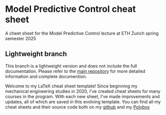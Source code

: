 # Model Predictive Control cheat sheet

A cheet sheet for the Model Predictive Control lecture at ETH Zurich spring semester 2025

## Lightweight branch

This branch is a lightweight version and does not include the full documentation. Please refer to the [main repository](https://github.com/lwidm/ZF-Latex_Template-lukwidmer) for more detailed information and complete documention.

Welcome to my LaTeX cheat sheet template!
Since beginning my mechanical engineering studies in 2020, I've created cheat sheets for many courses in the program. With each new sheet, I've made improvements and updates, all of which are saved in this evolving template.
You can find all my cheat sheets and their source code both on my [github](https://github.com/lwidm/lwidm_latex_ZF_Template) and my [Polybox](https://polybox.ethz.ch/index.php/s/MMJP40I3JR9Qmv7)
